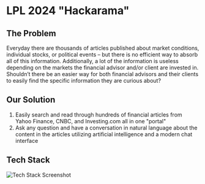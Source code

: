 # LPL 2024 "Hackarama"

## The Problem
Everyday there are thousands of articles published about market conditions, individual stocks, or political events – but there is no efficient way to absorb all of this information. Additionally, a lot of the information is useless depending on the markets the financial advisor and/or client are invested in. Shouldn’t there be an easier way for both financial advisors and their clients to easily find the specific information they are curious about?

## Our Solution
1. Easily search and read through hundreds of financial articles from Yahoo Finance, CNBC, and Investing.com all in one "portal"
2. Ask any question and have a conversation in natural language about the content in the articles utilizing artificial intelligence and a modern chat interface

## Tech Stack
![Tech Stack Screenshot](https://github.com/jaxonhill/lpl-hackathon-2024-continued/tree/main/readme-images/tech_stack_screenshot.png?raw=true)


